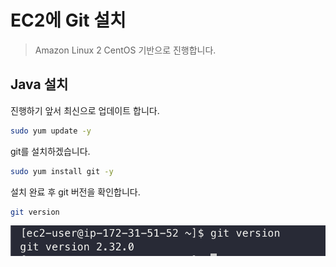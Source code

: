 # EC2에 Git 설치

> Amazon Linux 2 CentOS 기반으로 진행합니다.

## Java 설치

진행하기 앞서 최신으로 업데이트 합니다.
```bash
sudo yum update -y
```

git를 설치하겠습니다.
```bash
sudo yum install git -y
```

설치 완료 후 git 버전을 확인합니다.
```bash
git version
```
![](./images/1.png)
